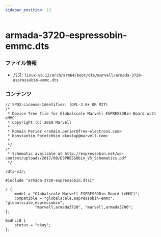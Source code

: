 ```yaml
---
sidebar_position: 13
---
```

# armada-3720-espressobin-emmc.dts

### ファイル情報

- パス: `linux-v6.12/arch/arm64/boot/dts/marvell/armada-3720-espressobin-emmc.dts`

### コンテンツ

```dts
// SPDX-License-Identifier: (GPL-2.0+ OR MIT)
/*
 * Device Tree file for Globalscale Marvell ESPRESSOBin Board with eMMC
 * Copyright (C) 2018 Marvell
 *
 * Romain Perier <romain.perier@free-electrons.com>
 * Konstantin Porotchkin <kostap@marvell.com>
 *
 */
/*
 * Schematic available at http://espressobin.net/wp-content/uploads/2017/08/ESPRESSObin_V5_Schematics.pdf
 */

/dts-v1/;

#include "armada-3720-espressobin.dtsi"

/ {
	model = "Globalscale Marvell ESPRESSOBin Board (eMMC)";
	compatible = "globalscale,espressobin-emmc", "globalscale,espressobin",
		     "marvell,armada3720", "marvell,armada3700";
};

&sdhci0 {
	status = "okay";
};

```
